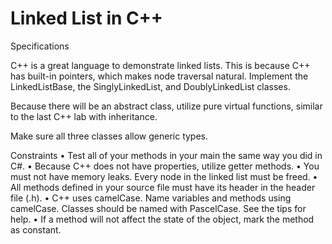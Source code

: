 # Linked List in C++

Specifications

C++ is a great language to demonstrate linked lists. This is because C++ has built-in pointers, which
makes node traversal natural. Implement the LinkedListBase, the SinglyLinkedList, and
DoublyLinkedList classes.

Because there will be an abstract class, utilize pure virtual functions, similar to the last C++ lab with
inheritance.

Make sure all three classes allow generic types.

Constraints
• Test all of your methods in your main the same way you did in C#.
• Because C++ does not have properties, utilize getter methods.
• You must not have memory leaks. Every node in the linked list must be freed.
• All methods defined in your source file must have its header in the header file (.h).
• C++ uses camelCase. Name variables and methods using camelCase. Classes should be named
with PascelCase. See the tips for help.
• If a method will not affect the state of the object, mark the method as constant.
